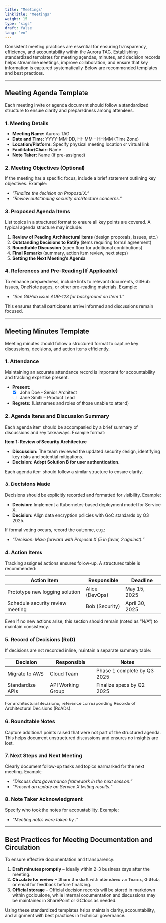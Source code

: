 ```yaml
---
title: "Meetings"
linkTitle: "Meetings"
weight: 15
type: "sigs"
draft: false
lang: "en"
---
```


Consistent meeting practices are essential for ensuring transparency, efficiency, and accountability within the Aurora TAG. Establishing standardized templates for meeting agendas, minutes, and decision records helps streamline meetings, improve collaboration, and ensure that key information is captured systematically. Below are recommended templates and best practices.

---

## Meeting Agenda Template

Each meeting invite or agenda document should follow a standardized structure to ensure clarity and preparedness among attendees.

### 1. Meeting Details

- **Meeting Name:** Aurora TAG
- **Date and Time:** YYYY-MM-DD, HH:MM – HH:MM (Time Zone)
- **Location/Platform:** Specify physical meeting location or virtual link
- **Facilitator/Chair:** Name
- **Note Taker:** Name (if pre-assigned)

### 2. Meeting Objectives (Optional)

If the meeting has a specific focus, include a brief statement outlining key objectives. Example:

- *“Finalize the decision on Proposal X.”*
- *“Review outstanding security architecture concerns.”*

### 3. Proposed Agenda Items

List topics in a structured format to ensure all key points are covered. A typical agenda structure may include:

1. **Review of Pending Architectural Items** (design proposals, issues, etc.)
2. **Outstanding Decisions to Ratify** (items requiring formal agreement)
3. **Roundtable Discussion** (open floor for additional contributions)
4. **Final Remarks** (summary, action item review, next steps)
5. **Setting the Next Meeting’s Agenda**

### 4. References and Pre-Reading (If Applicable)

To enhance preparedness, include links to relevant documents, GitHub issues, OneNote pages, or other pre-reading materials. Example:

- *“See GitHub issue AUR-123 for background on Item 1.”*

This ensures that all participants arrive informed and discussions remain focused.

---

## Meeting Minutes Template

Meeting minutes should follow a structured format to capture key discussions, decisions, and action items efficiently.

### 1. Attendance

Maintaining an accurate attendance record is important for accountability and tracking expertise present.

- **Present:**
    - [x]  John Doe – Senior Architect
    - [ ]  Jane Smith – Product Lead
- **Regrets:** (List names and roles of those unable to attend)

### 2. Agenda Items and Discussion Summary

Each agenda item should be accompanied by a brief summary of discussions and key takeaways. Example format:

**Item 1: Review of Security Architecture**

- **Discussion:** The team reviewed the updated security design, identifying key risks and potential mitigations.
- **Decision:** **Adopt Solution B for user authentication.**

Each agenda item should follow a similar structure to ensure clarity.

### 3. Decisions Made

Decisions should be explicitly recorded and formatted for visibility. Example:

- **Decision:** Implement a Kubernetes-based deployment model for Service X.
- **Decision:** Align data encryption policies with GoC standards by Q3 2025.

If formal voting occurs, record the outcome, e.g.:

- *“Decision: Move forward with Proposal X (5 in favor, 2 against).”*

### 4. Action Items

Tracking assigned actions ensures follow-up. A structured table is recommended:

| **Action Item** | **Responsible** | **Deadline** |
| --- | --- | --- |
| Prototype new logging solution | Alice (DevOps) | May 15, 2025 |
| Schedule security review meeting | Bob (Security) | April 30, 2025 |

Even if no new actions arise, this section should remain (noted as “N/A”) to maintain consistency.

### 5. Record of Decisions (RoD)

If decisions are not recorded inline, maintain a separate summary table:

| **Decision** | **Responsible** | **Notes** |
| --- | --- | --- |
| Migrate to AWS | Cloud Team | Phase 1 complete by Q3 2025 |
| Standardize  APIs | API Working Group | Finalize specs by Q2 2025 |

For architectural decisions, reference corresponding Records of Architectural Decisions (RoADs).

### 6. Roundtable Notes

Capture additional points raised that were not part of the structured agenda. This helps document unstructured discussions and ensures no insights are lost.

### 7. Next Steps and Next Meeting

Clearly document follow-up tasks and topics earmarked for the next meeting. Example:

- *“Discuss data governance framework in the next session.”*
- *“Present an update on Service X testing results.”*

### 8. Note Taker Acknowledgment

Specify who took the notes for accountability. Example:

- *“Meeting notes were taken by .”*

---

## Best Practices for Meeting Documentation and Circulation

To ensure effective documentation and transparency:

1. **Draft minutes promptly** – Ideally within 2-3 business days after the meeting.
2. **Circulate for review** – Share the draft with attendees via Teams, GitHub, or email for feedback before finalizing.
3. **Official storage** – Official decision records will be stored in markdown within gccloudone, while internal documentation and discussions may be maintained in SharePoint or GCdocs as needed.

Using these standardized templates helps maintain clarity, accountability, and alignment with best practices in technical governance.
